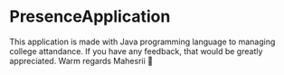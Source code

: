 # PresenceApplication
This application is made with Java programming language to managing college attandance. If you have any feedback, that would be greatly appreciated.
Warm regards Mahesrii 🙂
